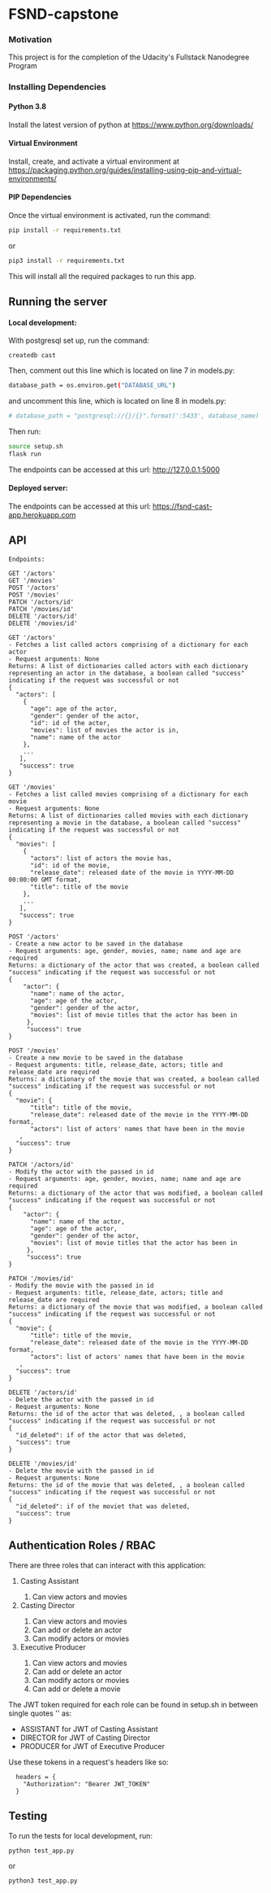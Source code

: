 # FSND-capstone

### Motivation
This project is for the completion of the Udacity's Fullstack Nanodegree Program

### Installing Dependencies

#### Python 3.8

Install the latest version of python at https://www.python.org/downloads/

#### Virtual Environment

Install, create, and activate a virtual environment at https://packaging.python.org/guides/installing-using-pip-and-virtual-environments/

#### PIP Dependencies

Once the virtual environment is activated, run the command:

```bash
pip install -r requirements.txt
```

or 

```bash
pip3 install -r requirements.txt
```

This will install all the required packages to run this app.

## Running the server
#### Local development:
With postgresql set up, run the command:
```
createdb cast
```

Then, comment out this line which is located on line 7 in models.py:
```bash
database_path = os.environ.get("DATABASE_URL")
```
and uncomment this line, which is located on line 8 in models.py:
```bash
# database_path = "postgresql://{}/{}".format(':5433', database_name)
```

Then run:

```bash
source setup.sh
flask run
```
The endpoints can be accessed at this url: http://127.0.0.1:5000


#### Deployed server:

The endpoints can be accessed at this url: https://fsnd-cast-app.herokuapp.com

## API
```
Endpoints:

GET '/actors'
GET '/movies'
POST '/actors'
POST '/movies'
PATCH '/actors/id'
PATCH '/movies/id'
DELETE '/actors/id'
DELETE '/movies/id'

GET '/actors'
- Fetches a list called actors comprising of a dictionary for each actor
- Request arguments: None
Returns: A list of dictionaries called actors with each dictionary representing an actor in the database, a boolean called "success" indicating if the request was successful or not
{
  "actors": [
    {
      "age": age of the actor,
      "gender": gender of the actor,
      "id": id of the actor,
      "movies": list of movies the actor is in,
      "name": name of the actor
    },
    ...
   ],
   "success": true
}

GET '/movies'
- Fetches a list called movies comprising of a dictionary for each movie
- Request arguments: None
Returns: A list of dictionaries called movies with each dictionary representing a movie in the database, a boolean called "success" indicating if the request was successful or not
{
  "movies": [
    {
      "actors": list of actors the movie has,
      "id": id of the movie,
      "release_date": released date of the movie in YYYY-MM-DD 00:00:00 GMT format,
      "title": title of the movie
    },
    ...
   ],
   "success": true
}

POST '/actors'
- Create a new actor to be saved in the database
- Request arguments: age, gender, movies, name; name and age are required
Returns: a dictionary of the actor that was created, a boolean called "success" indicating if the request was successful or not
{
    "actor": {
      "name": name of the actor, 
      "age": age of the actor,
      "gender": gender of the actor,
      "movies": list of movie titles that the actor has been in
     },
     "success": true
}

POST '/movies'
- Create a new movie to be saved in the database
- Request arguments: title, release_date, actors; title and release_date are required
Returns: a dictionary of the movie that was created, a boolean called "success" indicating if the request was successful or not
{
  "movie": {
      "title": title of the movie,
      "release_date": released date of the movie in the YYYY-MM-DD format,
      "actors": list of actors' names that have been in the movie
   ,
  "success": true
}

PATCH '/actors/id'
- Modify the actor with the passed in id
- Request arguments: age, gender, movies, name; name and age are required
Returns: a dictionary of the actor that was modified, a boolean called "success" indicating if the request was successful or not
{
    "actor": {
      "name": name of the actor, 
      "age": age of the actor,
      "gender": gender of the actor,
      "movies": list of movie titles that the actor has been in
     },
     "success": true
}

PATCH '/movies/id'
- Modify the movie with the passed in id
- Request arguments: title, release_date, actors; title and release_date are required
Returns: a dictionary of the movie that was modified, a boolean called "success" indicating if the request was successful or not
{
  "movie": {
      "title": title of the movie,
      "release_date": released date of the movie in the YYYY-MM-DD format,
      "actors": list of actors' names that have been in the movie
   ,
  "success": true
}

DELETE '/actors/id'
- Delete the actor with the passed in id
- Request arguments: None
Returns: the id of the actor that was deleted, , a boolean called "success" indicating if the request was successful or not
{
  "id_deleted": if of the actor that was deleted,
  "success": true
}

DELETE '/movies/id'
- Delete the movie with the passed in id
- Request arguments: None
Returns: the id of the movie that was deleted, , a boolean called "success" indicating if the request was successful or not
{
  "id_deleted": if of the moviet that was deleted,
  "success": true
}
```

## Authentication Roles / RBAC
There are three roles that can interact with this application:
<ol>
<li>Casting Assistant</li>
  <ol><li>Can view actors and movies</li></ol>
<li>Casting Director</li>
  <ol><li>Can view actors and movies</li>
  <li>Can add or delete an actor</li>
  <li>Can modify actors or movies</li></ol>
<li>Executive Producer</li>
  <ol><li>Can view actors and movies</li>
  <li>Can add or delete an actor</li>
  <li>Can modify actors or movies</li>
  <li>Can add or delete a movie</li></ol>
</ol>

The JWT token required for each role can be found in setup.sh in between single quotes '' as:
- ASSISTANT for JWT of Casting Assistant
- DIRECTOR for JWT of Casting Director
- PRODUCER for JWT of Executive Producer

Use these tokens in a request's headers like so:
```
  headers = {
    "Authorization": "Bearer JWT_TOKEN"
  }
```

## Testing
To run the tests for local development, run:
```bash
python test_app.py
```

or

```bash
python3 test_app.py
```


